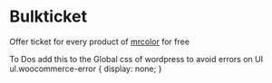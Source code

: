 # Bulkticket
 Offer ticket for every product of [mrcolor](https://www.mrcolor24.com/) for free

 To Dos 
 add this to the Global css of wordpress to avoid errors on UI 
ul.woocommerce-error {
 display: none;
 }

